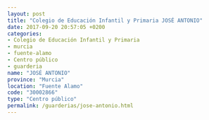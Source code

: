 ```yaml
---
layout: post
title: "Colegio de Educación Infantil y Primaria JOSÉ ANTONIO"
date: 2017-09-20 20:57:05 +0200
categories:
- Colegio de Educación Infantil y Primaria
- murcia
- fuente-alamo
- Centro público
- guarderia
name: "JOSÉ ANTONIO"
province: "Murcia"
location: "Fuente Alamo"
code: "30002866"
type: "Centro público"
permalink: /guarderias/jose-antonio.html
---
```

